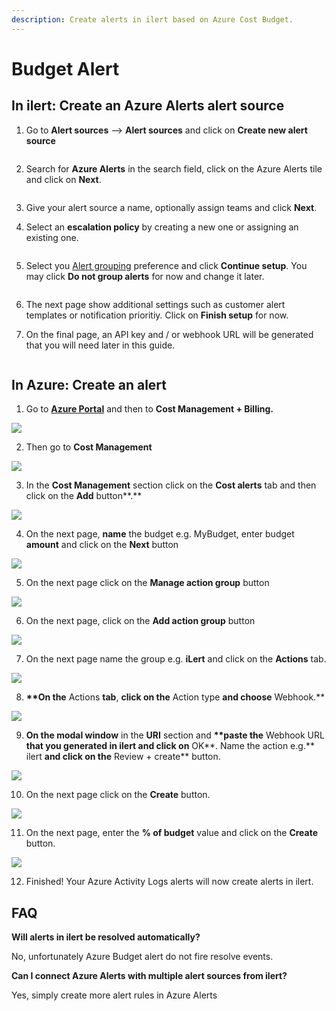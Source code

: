 ```yaml
---
description: Create alerts in ilert based on Azure Cost Budget.
---
```


# Budget Alert

## In ilert: Create an Azure Alerts alert source <a href="#in-ilert" id="in-ilert"></a>

1. Go to **Alert sources** --> **Alert sources** and click on **Create new alert source**

<figure><img src="../../../.gitbook/assets/Screenshot 2023-08-28 at 10.21.10.png" alt=""><figcaption></figcaption></figure>

2. Search for **Azure Alerts** in the search field, click on the Azure Alerts tile and click on **Next**.

<figure><img src="../../../.gitbook/assets/Screenshot 2023-08-28 at 10.24.23.png" alt=""><figcaption></figcaption></figure>

3. Give your alert source a name, optionally assign teams and click **Next**.
4.  Select an **escalation policy** by creating a new one or assigning an existing one.

    <figure><img src="../../../.gitbook/assets/Screenshot 2023-08-28 at 11.37.47.png" alt=""><figcaption></figcaption></figure>
5.  Select you [Alert grouping](../../../alerting/alert-sources.md#alert-grouping) preference and click **Continue setup**. You may click **Do not group alerts** for now and change it later.&#x20;

    <figure><img src="../../../.gitbook/assets/Screenshot 2023-08-28 at 11.38.24.png" alt=""><figcaption></figcaption></figure>
6. The next page show additional settings such as customer alert templates or notification prioritiy. Click on **Finish setup** for now.
7.  On the final page, an API key and / or webhook URL will be generated that you will need later in this guide.

    <figure><img src="../../../.gitbook/assets/Screenshot 2023-08-28 at 11.47.34 (1).png" alt=""><figcaption></figcaption></figure>

## In Azure: Create an alert <a href="#in-splunk" id="in-splunk"></a>

1. Go to [**Azure Portal**](https://portal.azure.com) and then to **Cost Management + Billing.**

![](<../../../.gitbook/assets/Home_-_Microsoft_Azure (4).png>)

2. Then go to **Cost Management**

![](../../../.gitbook/assets/Cost_Management___Billing_-_Microsoft_Azure.png)

3. In the **Cost Management** section click on the **Cost alerts** tab and then click on the **Add** button\*\*.\*\*

![](../../../.gitbook/assets/Cost_Management__Nutzungsbasierte_Bezahlung_-_Microsoft_Azure.png)

4. On the next page, **name** the budget e.g. MyBudget, enter budget **amount** and click on the **Next** button

![](<../../../.gitbook/assets/Cost_Management__Nutzungsbasierte_Bezahlung_-_Microsoft_Azure (1).png>)

5. On the next page click on the **Manage action group** button

![](<../../../.gitbook/assets/Cost_Management__Nutzungsbasierte_Bezahlung_-_Microsoft_Azure (2).png>)

6. On the next page, click on the **Add action group** button

![](../../../.gitbook/assets/Manage_actions_-_Microsoft_Azure.png)

7. On the next page name the group e.g. **iLert** and click on the **Actions** tab.

![](<../../../.gitbook/assets/Create_action_group_-_Microsoft_Azure (3).png>)

8. **\*\*On the** Actions **tab**, **click on the** Action type **and choose** Webhook.\*\*

![](<../../../.gitbook/assets/Create_action_group_-_Microsoft_Azure (4).png>)

9. **On the modal window** in the **URI** section and **\*\*paste the** Webhook URL **that you generated in ilert and click on** OK\*\*. Name the action e.g.\*\* ilert **and click on the** Review + create\*\* button.

![](<../../../.gitbook/assets/Webhook_-_Microsoft_Azure (1).png>)

10. On the next page click on the **Create** button.

![](<../../../.gitbook/assets/Create_action_group_-_Microsoft_Azure (5).png>)

11. On the next page, enter the **% of budget** value and click on the **Create** button.

![](<../../../.gitbook/assets/Cost_Management__Nutzungsbasierte_Bezahlung_-_Microsoft_Azure (3).png>)

12. Finished! Your Azure Activity Logs alerts will now create alerts in ilert.

## FAQ <a href="#faq" id="faq"></a>

**Will alerts in ilert be resolved automatically?**

No, unfortunately Azure Budget alert do not fire resolve events.

**Can I connect Azure Alerts with multiple alert sources from ilert?**

Yes, simply create more alert rules in Azure Alerts
